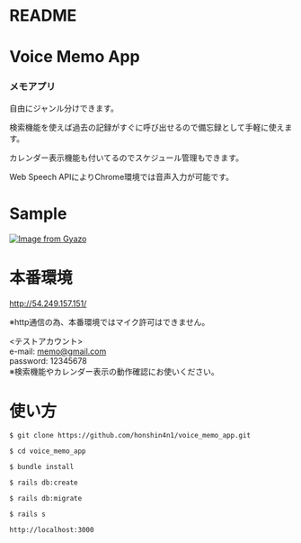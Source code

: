 # README


# Voice Memo App
### メモアプリ

自由にジャンル分けできます。

検索機能を使えば過去の記録がすぐに呼び出せるので備忘録として手軽に使えます。

カレンダー表示機能も付いてるのでスケジュール管理もできます。

Web Speech APIによりChrome環境では音声入力が可能です。

# Sample

[![Image from Gyazo](https://i.gyazo.com/c729c8758fc627a8fab0c2c4e443b884.gif)](https://gyazo.com/c729c8758fc627a8fab0c2c4e443b884)

# 本番環境

http://54.249.157.151/

※http通信の為、本番環境ではマイク許可はできません。


<テストアカウント>   
  e-mail: memo@gmail.com  
  password: 12345678  
  ※検索機能やカレンダー表示の動作確認にお使いください。
  

# 使い方

 `$ git clone https://github.com/honshin4n1/voice_memo_app.git`  
 `                                                            `  
 `$ cd voice_memo_app`

 `$ bundle install`

 `$ rails db:create`

 `$ rails db:migrate`

 `$ rails s`

 ` http://localhost:3000 ` 
  
                                                                






